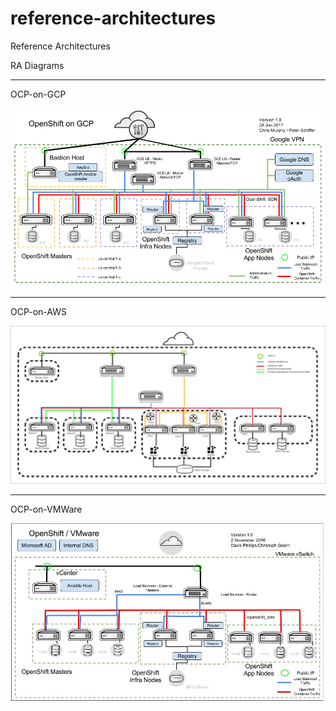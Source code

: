 # reference-architectures
Reference Architectures

RA Diagrams
**************
OCP-on-GCP

![OCP-on-GCP](docs/images/OCP-on-GCP-Architecture.png?raw=true "OCP-on-GCP")

**************
OCP-on-AWS

![OCP-on-AWS](docs/images/OCP-on-AWS-Architecture.jpg?raw=true "OCP-on-AWS")

**************
OCP-on-VMWare

![OCP-on-VMWare](docs/images/OCP-on-VMware-Architecture.jpg?raw=true "OCP-on-VMWare")
